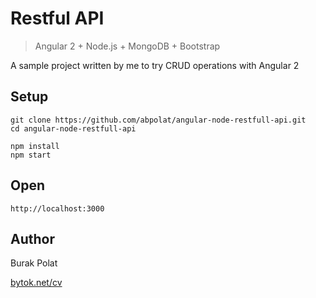 # Restful API
> Angular 2 + Node.js + MongoDB + Bootstrap

A sample project written by me to try CRUD operations with Angular 2

## Setup
    git clone https://github.com/abpolat/angular-node-restfull-api.git
    cd angular-node-restfull-api

    npm install
    npm start

## Open

    http://localhost:3000

## Author

Burak Polat

[bytok.net/cv](http://bytok.net/cv)
